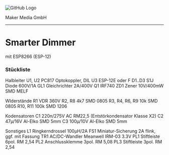 ![GitHub Logo](http://www.heise.de/make/icons/make_logo.png)

Maker Media GmbH

***

# Smarter Dimmer

mit ESP8266 (ESP-12)

### Stückliste

  Halbleiter
  U1, U2  PC817 Optokoppler, DIL
  U3  ESP-12E oder F
  D1..D3  S1J Diode 600V/1A
  GL1 Gleichrichter 2A/400V
  Q1  IRF740
  ZD1 Zener 10V/400mW SMD MELF

  WIderstände
  R1  VDR 360V
  R2, R8  4k7 SMD 0805
  R3, R4, R6, R9  10k SMD 0805
  R10, R11 100k SMD 1206

  Kodensatoren
  C1  220n/275V AC RM22,5 (Entstörkondensator Klasse X2)
  C2  47µ/16V Al-Elko SMD 5mm
  C3  100µ/10V Al-Elko SMD 5mm

  Sonstiges
  L1  Ringkerndrossel 100µH/2A
  FS1 Miniatur-Sicherung 2A flink, ggf. mit Fassung
  TR1 AC/DC-Wandler Meanwell IRM-03 3.3V
  PL1 Stiftleiste 6pol. RM 2,54
  PL2 Anschlussklemme 3pol. RM 5,08
  PL3 Stiftleiste 3pol. RM 2,54
